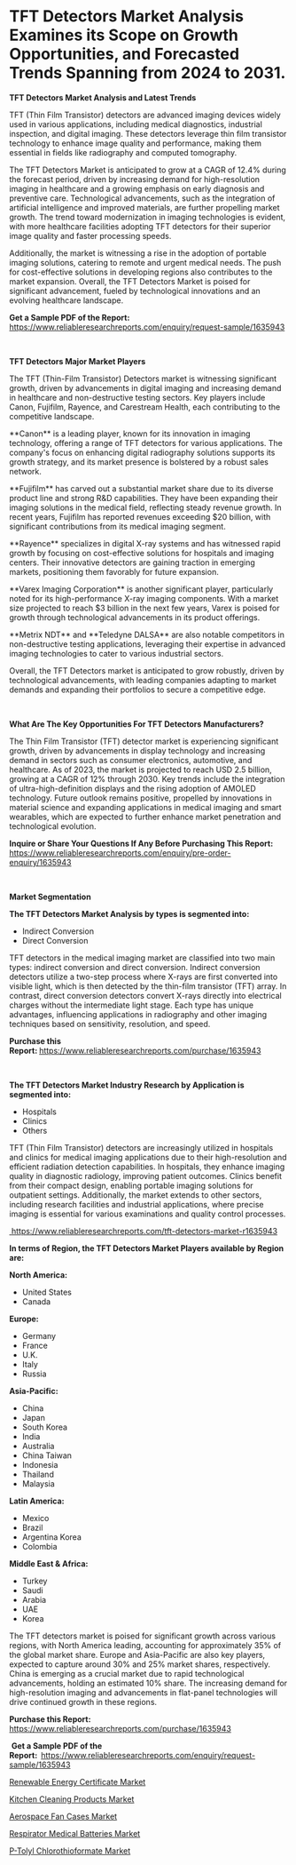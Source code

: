 <p><h1>TFT Detectors Market Analysis Examines its Scope on Growth Opportunities, and Forecasted Trends Spanning from 2024 to 2031.</h1></p><p><strong>TFT Detectors Market Analysis and Latest Trends</strong></p>
<p><p>TFT (Thin Film Transistor) detectors are advanced imaging devices widely used in various applications, including medical diagnostics, industrial inspection, and digital imaging. These detectors leverage thin film transistor technology to enhance image quality and performance, making them essential in fields like radiography and computed tomography.</p><p>The TFT Detectors Market is anticipated to grow at a CAGR of 12.4% during the forecast period, driven by increasing demand for high-resolution imaging in healthcare and a growing emphasis on early diagnosis and preventive care. Technological advancements, such as the integration of artificial intelligence and improved materials, are further propelling market growth. The trend toward modernization in imaging technologies is evident, with more healthcare facilities adopting TFT detectors for their superior image quality and faster processing speeds.</p><p>Additionally, the market is witnessing a rise in the adoption of portable imaging solutions, catering to remote and urgent medical needs. The push for cost-effective solutions in developing regions also contributes to the market expansion. Overall, the TFT Detectors Market is poised for significant advancement, fueled by technological innovations and an evolving healthcare landscape.</p></p>
<p><strong>Get a Sample PDF of the Report:&nbsp;</strong> <a href="https://www.reliableresearchreports.com/enquiry/request-sample/1635943">https://www.reliableresearchreports.com/enquiry/request-sample/1635943</a></p>
<p>&nbsp;</p>
<p><strong>TFT Detectors Major Market Players</strong></p>
<p><p>The TFT (Thin-Film Transistor) Detectors market is witnessing significant growth, driven by advancements in digital imaging and increasing demand in healthcare and non-destructive testing sectors. Key players include Canon, Fujifilm, Rayence, and Carestream Health, each contributing to the competitive landscape.</p><p>**Canon** is a leading player, known for its innovation in imaging technology, offering a range of TFT detectors for various applications. The company's focus on enhancing digital radiography solutions supports its growth strategy, and its market presence is bolstered by a robust sales network.</p><p>**Fujifilm** has carved out a substantial market share due to its diverse product line and strong R&D capabilities. They have been expanding their imaging solutions in the medical field, reflecting steady revenue growth. In recent years, Fujifilm has reported revenues exceeding $20 billion, with significant contributions from its medical imaging segment.</p><p>**Rayence** specializes in digital X-ray systems and has witnessed rapid growth by focusing on cost-effective solutions for hospitals and imaging centers. Their innovative detectors are gaining traction in emerging markets, positioning them favorably for future expansion.</p><p>**Varex Imaging Corporation** is another significant player, particularly noted for its high-performance X-ray imaging components. With a market size projected to reach $3 billion in the next few years, Varex is poised for growth through technological advancements in its product offerings.</p><p>**Metrix NDT** and **Teledyne DALSA** are also notable competitors in non-destructive testing applications, leveraging their expertise in advanced imaging technologies to cater to various industrial sectors.</p><p>Overall, the TFT Detectors market is anticipated to grow robustly, driven by technological advancements, with leading companies adapting to market demands and expanding their portfolios to secure a competitive edge.</p></p>
<p>&nbsp;</p>
<p><strong>What Are The Key Opportunities For TFT Detectors Manufacturers?</strong></p>
<p><p>The Thin Film Transistor (TFT) detector market is experiencing significant growth, driven by advancements in display technology and increasing demand in sectors such as consumer electronics, automotive, and healthcare. As of 2023, the market is projected to reach USD 2.5 billion, growing at a CAGR of 12% through 2030. Key trends include the integration of ultra-high-definition displays and the rising adoption of AMOLED technology. Future outlook remains positive, propelled by innovations in material science and expanding applications in medical imaging and smart wearables, which are expected to further enhance market penetration and technological evolution.</p></p>
<p><strong>Inquire or Share Your Questions If Any Before Purchasing This Report:</strong> <a href="https://www.reliableresearchreports.com/enquiry/pre-order-enquiry/1635943">https://www.reliableresearchreports.com/enquiry/pre-order-enquiry/1635943</a></p>
<p>&nbsp;</p>
<p><strong>Market Segmentation</strong></p>
<p><strong>The TFT Detectors Market Analysis by types is segmented into:</strong></p>
<p><ul><li>Indirect Conversion</li><li>Direct Conversion</li></ul></p>
<p><p>TFT detectors in the medical imaging market are classified into two main types: indirect conversion and direct conversion. Indirect conversion detectors utilize a two-step process where X-rays are first converted into visible light, which is then detected by the thin-film transistor (TFT) array. In contrast, direct conversion detectors convert X-rays directly into electrical charges without the intermediate light stage. Each type has unique advantages, influencing applications in radiography and other imaging techniques based on sensitivity, resolution, and speed.</p></p>
<p><strong>Purchase this Report:&nbsp;</strong><a href="https://www.reliableresearchreports.com/purchase/1635943">https://www.reliableresearchreports.com/purchase/1635943</a></p>
<p>&nbsp;</p>
<p><strong>The TFT Detectors Market Industry Research by Application is segmented into:</strong></p>
<p><ul><li>Hospitals</li><li>Clinics</li><li>Others</li></ul></p>
<p><p>TFT (Thin Film Transistor) detectors are increasingly utilized in hospitals and clinics for medical imaging applications due to their high-resolution and efficient radiation detection capabilities. In hospitals, they enhance imaging quality in diagnostic radiology, improving patient outcomes. Clinics benefit from their compact design, enabling portable imaging solutions for outpatient settings. Additionally, the market extends to other sectors, including research facilities and industrial applications, where precise imaging is essential for various examinations and quality control processes.</p></p>
<p><a href="https://www.reliableresearchreports.com/tft-detectors-market-r1635943">&nbsp;https://www.reliableresearchreports.com/tft-detectors-market-r1635943</a></p>
<p><strong>In terms of Region, the TFT Detectors Market Players available by Region are:</strong></p>
<p>
    <p> <strong> North America: </strong>
        <ul>
            <li>United States</li>
            <li>Canada</li>
        </ul>
        </p> 
    <p> <strong> Europe: </strong>
        <ul>
            <li>Germany</li>
            <li>France</li>
            <li>U.K.</li>
            <li>Italy</li>
            <li>Russia</li>
        </ul>
        </p> 
    <p> <strong> Asia-Pacific: </strong>
        <ul>
            <li>China</li>
            <li>Japan</li>
            <li>South Korea</li>
            <li>India</li>
            <li>Australia</li>
            <li>China Taiwan</li>
            <li>Indonesia</li>
            <li>Thailand</li>
            <li>Malaysia</li>
        </ul>
        </p> 
    <p> <strong> Latin America: </strong>
        <ul>
            <li>Mexico</li>
            <li>Brazil</li>
            <li>Argentina Korea</li>
            <li>Colombia</li>
        </ul>
        </p> 
    <p> <strong> Middle East & Africa: </strong>
        <ul>
            <li>Turkey</li>
            <li>Saudi</li>
            <li>Arabia</li>
            <li>UAE</li>
            <li>Korea</li>
        </ul>
    </p>
    </p>
<p><p>The TFT detectors market is poised for significant growth across various regions, with North America leading, accounting for approximately 35% of the global market share. Europe and Asia-Pacific are also key players, expected to capture around 30% and 25% market shares, respectively. China is emerging as a crucial market due to rapid technological advancements, holding an estimated 10% share. The increasing demand for high-resolution imaging and advancements in flat-panel technologies will drive continued growth in these regions.</p></p>
<p><strong>Purchase this Report: </strong><a href="https://www.reliableresearchreports.com/purchase/1635943">https://www.reliableresearchreports.com/purchase/1635943</a></p>
<p>&nbsp;<strong>Get a Sample PDF of the Report:&nbsp;&nbsp;</strong><a href="https://www.reliableresearchreports.com/enquiry/request-sample/1635943">https://www.reliableresearchreports.com/enquiry/request-sample/1635943</a></p>
<p><strong></strong></p>
<p><p><a href="https://www.linkedin.com/pulse/strategic-insights-global-renewable-energy-certificate-wmkje">Renewable Energy Certificate Market</a></p><p><a href="https://issuu.com/reportprime-2/docs/kitchen-cleaning-products-market-si_c5e4f0334f7752">Kitchen Cleaning Products Market</a></p><p><a href="https://github.com/AlisaRowe24/Market-Research-Report-List-1/blob/main/aerospace-fan-cases-market.md">Aerospace Fan Cases Market</a></p><p><a href="https://github.com/kaufmannDavid16/Market-Research-Report-List-1/blob/main/respirator-medical-batteries-market.md">Respirator Medical Batteries Market</a></p><p><a href="https://medium.com/@caridadmajx6b/p-tolyl-chlorothioformate-market-forecasts-market-trends-and-impact-analysis-2024-2031-5d65942340c1">P-Tolyl Chlorothioformate Market</a></p></p>